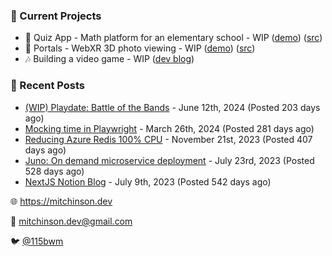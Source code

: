 ### 📌 Current Projects
- 📝 Quiz App - Math platform for an elementary school - WIP ([demo](https://quiz-staging.mitchinson.dev/)) ([src](https://github.com/bmitchinson/budget-entry))
- 📸 Portals - WebXR 3D photo viewing - WIP ([demo](https://portals.mitchinson.dev/)) ([src](https://github.com/bmitchinson/vr-jpg-viewer-webxr))
- 🎶 Building a video game - WIP ([dev blog](https://blog.mitchinson.dev/playdate-dev-one))

### 📝 Recent Posts

- [(WIP) Playdate: Battle of the Bands](https://blog.mitchinson.dev/playdate-dev-one) - June 12th, 2024 (Posted 203 days ago)
- [Mocking time in Playwright](https://blog.mitchinson.dev/playwright-mock-time) - March 26th, 2024 (Posted 281 days ago)
- [Reducing Azure Redis 100% CPU](https://blog.mitchinson.dev/redis-cpu) - November 21st, 2023 (Posted 407 days ago)
- [Juno: On demand microservice deployment](https://blog.mitchinson.dev/juno) - July 23rd, 2023 (Posted 528 days ago)
- [NextJS Notion Blog](https://blog.mitchinson.dev/blog-2023) - July 9th, 2023 (Posted 542 days ago)

🌐 https://mitchinson.dev

💌 mitchinson.dev@gmail.com

🐦 [@115bwm](https://twitter.com/115bwm)